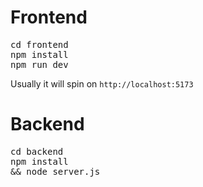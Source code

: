 # Frontend

<pre>
cd frontend
npm install
npm run dev
</pre>
Usually it will spin on `http://localhost:5173`

# Backend

<pre>
cd backend
npm install
&& node server.js
</pre>

